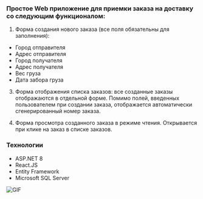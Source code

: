 ### Простое Web приложение для приемки заказа на доставку со следующим функционалом:

1. Форма создания нового заказа (все поля обязательны для заполнения):

* Город отправителя
* Адрес отправителя
* Город получателя
* Адрес получателя
* Вес груза
* Дата забора груза

3. Форма отображения списка заказов: все созданные заказы отображаются в отдельной форме. Помимо полей, введенных пользователем при создании заказа, отображается автоматически сгенерированный номер заказа.

4. Форма просмотра созданного заказа в режиме чтения. Открывается при клике на заказ в списке заказов.

### Технологии

* ASP.NET 8 
* React.JS 
* Entity Framework
* Microsoft SQL Server

![GIF](https://media.giphy.com/media/v1.Y2lkPTc5MGI3NjExd2d6anByMHJlcTQxZHN5ZWU4bGpodXF5b29zMmpsbThwMWQyMmM4ZSZlcD12MV9pbnRlcm5hbF9naWZfYnlfaWQmY3Q9Zw/FWjAhJwR5ffffkiCsp/giphy.gif)
